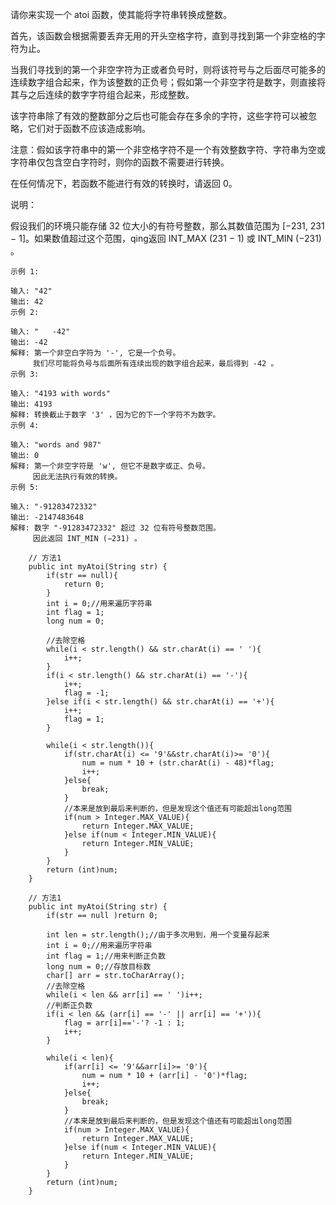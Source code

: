 请你来实现一个 atoi 函数，使其能将字符串转换成整数。

首先，该函数会根据需要丢弃无用的开头空格字符，直到寻找到第一个非空格的字符为止。

当我们寻找到的第一个非空字符为正或者负号时，则将该符号与之后面尽可能多的连续数字组合起来，作为该整数的正负号；假如第一个非空字符是数字，则直接将其与之后连续的数字字符组合起来，形成整数。

该字符串除了有效的整数部分之后也可能会存在多余的字符，这些字符可以被忽略，它们对于函数不应该造成影响。

注意：假如该字符串中的第一个非空格字符不是一个有效整数字符、字符串为空或字符串仅包含空白字符时，则你的函数不需要进行转换。

在任何情况下，若函数不能进行有效的转换时，请返回 0。

说明：

假设我们的环境只能存储 32 位大小的有符号整数，那么其数值范围为 [−231,  231 − 1]。如果数值超过这个范围，qing返回  INT_MAX (231 − 1) 或 INT_MIN (−231) 。

```
示例 1:

输入: "42"
输出: 42
示例 2:

输入: "   -42"
输出: -42
解释: 第一个非空白字符为 '-', 它是一个负号。
     我们尽可能将负号与后面所有连续出现的数字组合起来，最后得到 -42 。
示例 3:

输入: "4193 with words"
输出: 4193
解释: 转换截止于数字 '3' ，因为它的下一个字符不为数字。
示例 4:

输入: "words and 987"
输出: 0
解释: 第一个非空字符是 'w', 但它不是数字或正、负号。
     因此无法执行有效的转换。
示例 5:

输入: "-91283472332"
输出: -2147483648
解释: 数字 "-91283472332" 超过 32 位有符号整数范围。 
     因此返回 INT_MIN (−231) 。
```

```
	// 方法1
    public int myAtoi(String str) {
        if(str == null){
            return 0;
        }
        int i = 0;//用来遍历字符串
        int flag = 1;
        long num = 0;

        //去除空格
        while(i < str.length() && str.charAt(i) == ' '){
            i++;
        }
        if(i < str.length() && str.charAt(i) == '-'){
            i++;
            flag = -1;
        }else if(i < str.length() && str.charAt(i) == '+'){
            i++;
            flag = 1;
        }

        while(i < str.length()){
            if(str.charAt(i) <= '9'&&str.charAt(i)>= '0'){
                num = num * 10 + (str.charAt(i) - 48)*flag;
                i++;
            }else{
                break;
            }
            //本来是放到最后来判断的，但是发现这个值还有可能超出long范围
            if(num > Integer.MAX_VALUE){
                return Integer.MAX_VALUE;
            }else if(num < Integer.MIN_VALUE){
                return Integer.MIN_VALUE;
            }
        }
        return (int)num;
    }

	// 方法1
    public int myAtoi(String str) {
        if(str == null )return 0;

        int len = str.length();//由于多次用到，用一个变量存起来
        int i = 0;//用来遍历字符串
        int flag = 1;//用来判断正负数
        long num = 0;//存放目标数
        char[] arr = str.toCharArray();
        //去除空格
        while(i < len && arr[i] == ' ')i++;
        //判断正负数
        if(i < len && (arr[i] == '-' || arr[i] == '+')){
            flag = arr[i]=='-'? -1 : 1;
            i++;
        }

        while(i < len){
            if(arr[i] <= '9'&&arr[i]>= '0'){
                num = num * 10 + (arr[i] - '0')*flag;
                i++;
            }else{
                break;
            }
            //本来是放到最后来判断的，但是发现这个值还有可能超出long范围
            if(num > Integer.MAX_VALUE){
                return Integer.MAX_VALUE;
            }else if(num < Integer.MIN_VALUE){
                return Integer.MIN_VALUE;
            }
        }
        return (int)num;
    }
```
